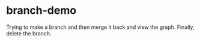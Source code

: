 # branch-demo
Trying to make a branch and then merge it back and view the graph. Finally, delete the branch.

